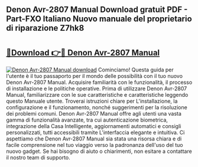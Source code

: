 ## Denon Avr-2807 Manual Download gratuit PDF - Part-FXO Italiano Nuovo manuale del proprietario di riparazione Z7hk8

# <h2><a href="http://dfddpv.blite.top/?on=Denon+Avr-2807+Manual">🔗Download 👉🔴 Denon Avr-2807 Manual</a></h2>

[![Denon Avr-2807 Manual download](https://i.imgur.com/lujVjoI.png)](http://dfddpv.blite.top/?on=Denon+Avr-2807+Manual)
Cominciamo! Questa guida per l'utente è il tuo passaporto per il mondo delle possibilità con il tuo nuovo Denon Avr-2807 Manual. Acquisire familiarità con le funzionalità, il processo di installazione e le politiche operative. Prima di utilizzare Denon Avr-2807 Manual, familiarizzare con le sue caratteristiche e caratteristiche leggendo questo Manuale utente. Troverai istruzioni chiare per L'installazione, la configurazione e il funzionamento, nonché suggerimenti per la risoluzione dei problemi comuni. Denon Avr-2807 Manual offre agli utenti una vasta gamma di funzionalità avanzate, tra cui autenticazione biometrica, integrazione della Casa Intelligente, aggiornamenti automatici e consigli personalizzati, tutti accessibili tramite L'interfaccia elegante e intuitiva. Ci aspettiamo che Denon Avr-2807 Manual sia stata una risorsa chiara e di facile comprensione nel tuo viaggio verso la padronanza dell'uso del tuo nuovo gadget. Se hai bisogno di aiuto o chiarimenti, non esitare a contattare il nostro team di supporto.
